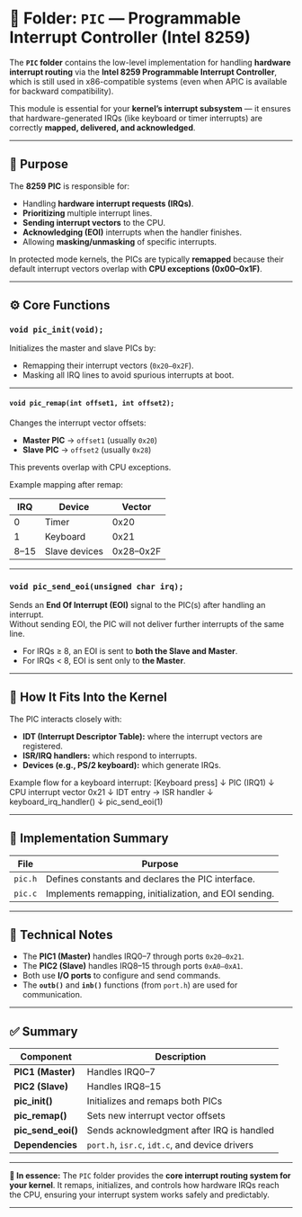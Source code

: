 # 📁 Folder: `PIC` — Programmable Interrupt Controller (Intel 8259)

The **`PIC` folder** contains the low-level implementation for handling **hardware interrupt routing** via the **Intel 8259 Programmable Interrupt Controller**, which is still used in x86-compatible systems (even when APIC is available for backward compatibility).

This module is essential for your **kernel’s interrupt subsystem** — it ensures that hardware-generated IRQs (like keyboard or timer interrupts) are correctly **mapped, delivered, and acknowledged**.

---

## 🧠 Purpose

The **8259 PIC** is responsible for:
- Handling **hardware interrupt requests (IRQs)**.
- **Prioritizing** multiple interrupt lines.
- **Sending interrupt vectors** to the CPU.
- **Acknowledging (EOI)** interrupts when the handler finishes.
- Allowing **masking/unmasking** of specific interrupts.

In protected mode kernels, the PICs are typically **remapped** because their default interrupt vectors overlap with **CPU exceptions (0x00–0x1F)**.

---
## ⚙️ Core Functions

### `void pic_init(void);`
Initializes the master and slave PICs by:
- Remapping their interrupt vectors (`0x20–0x2F`).
- Masking all IRQ lines to avoid spurious interrupts at boot.

---
#### `void pic_remap(int offset1, int offset2);`
Changes the interrupt vector offsets:
- **Master PIC** → `offset1` (usually `0x20`)
- **Slave PIC** → `offset2` (usually `0x28`)

This prevents overlap with CPU exceptions.

Example mapping after remap:

| IRQ | Device         | Vector |
|------|----------------|---------|
| 0    | Timer          | 0x20 |
| 1    | Keyboard       | 0x21 |
| 8–15 | Slave devices  | 0x28–0x2F |

---

### `void pic_send_eoi(unsigned char irq);`
Sends an **End Of Interrupt (EOI)** signal to the PIC(s) after handling an interrupt.  
Without sending EOI, the PIC will not deliver further interrupts of the same line.

- For IRQs ≥ 8, an EOI is sent to **both the Slave and Master**.
- For IRQs < 8, EOI is sent only to **the Master**.

---

## 🧩 How It Fits Into the Kernel

The PIC interacts closely with:
- **IDT (Interrupt Descriptor Table):** where the interrupt vectors are registered.
- **ISR/IRQ handlers:** which respond to interrupts.
- **Devices (e.g., PS/2 keyboard):** which generate IRQs.

Example flow for a keyboard interrupt:
[Keyboard press]
↓
PIC (IRQ1)
↓
CPU interrupt vector 0x21
↓
IDT entry → ISR handler
↓
keyboard_irq_handler()
↓
pic_send_eoi(1)

---
## 🔧 Implementation Summary

| File | Purpose |
|------|----------|
| `pic.h` | Defines constants and declares the PIC interface. |
| `pic.c` | Implements remapping, initialization, and EOI sending. |

---

## 🧰 Technical Notes

- The **PIC1 (Master)** handles IRQ0–7 through ports `0x20–0x21`.
- The **PIC2 (Slave)** handles IRQ8–15 through ports `0xA0–0xA1`.
- Both use **I/O ports** to configure and send commands.
- The **`outb()`** and **`inb()`** functions (from `port.h`) are used for communication.

---
## ✅ Summary
| Component          | Description                                    |
| ------------------ | ---------------------------------------------- |
| **PIC1 (Master)**  | Handles IRQ0–7                                 |
| **PIC2 (Slave)**   | Handles IRQ8–15                                |
| **pic_init()**     | Initializes and remaps both PICs               |
| **pic_remap()**    | Sets new interrupt vector offsets              |
| **pic_send_eoi()** | Sends acknowledgment after IRQ is handled      |
| **Dependencies**   | `port.h`, `isr.c`, `idt.c`, and device drivers |
---
**🧩 In essence:**
The `PIC` folder provides the **core interrupt routing system for your kernel**.
It remaps, initializes, and controls how hardware IRQs reach the CPU, ensuring your interrupt system works safely and predictably.

---